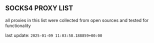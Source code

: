 ## SOCKS4 PROXY LIST

all proxies in this list were collected from open sources and tested for functionality

last update: `2025-01-09 11:03:58.188859+00:00`